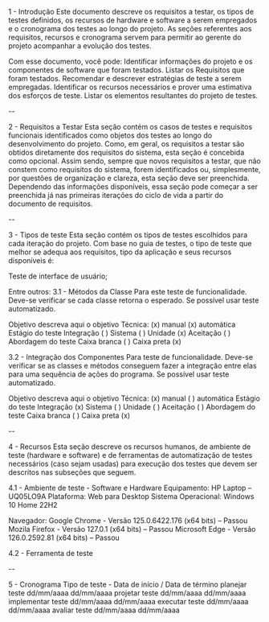 1 - Introdução
Este documento descreve os requisitos a testar, os tipos de testes definidos, os recursos de hardware e software a serem empregados e o cronograma dos testes ao longo do projeto. As seções referentes aos requisitos, recursos e cronograma servem para permitir ao gerente do projeto acompanhar a evolução dos testes.

Com esse documento, você pode:
Identificar informações do projeto e os componentes de software que foram testados.
Listar os Requisitos que foram testados.
Recomendar e descrever estratégias de teste a serem empregadas.
Identificar os recursos necessários e prover uma estimativa dos esforços de teste.
Listar os elementos resultantes do projeto de testes.

--

2 - Requisitos a Testar
Esta seção contém os casos de testes e requisitos funcionais identificados como objetos dos testes ao longo do desenvolvimento do projeto. Como, em geral, os requisitos a testar são obtidos diretamente dos requisitos do sistema, esta seção é concebida como opcional. Assim sendo, sempre que novos requisitos a testar, que não constem como requisitos do sistema, forem identificados ou, simplesmente, por questões de organização e clareza, esta seção deve ser preenchida. Dependendo das informações disponíveis, essa seção pode começar a ser preenchida já nas primeiras iterações do ciclo de vida a partir do documento de requisitos.

--

3 - Tipos de teste
Esta seção contém os tipos de testes escolhidos para cada iteração do projeto. Com base no guia de testes, o tipo de teste que melhor se adequa aos requisitos, tipo da aplicação e seus recursos disponíveis é:

Teste de interface de usuário;

Entre outros:
3.1 - Métodos da Classe
Para este teste de funcionalidade. Deve-se verificar se cada classe retorna o esperado. Se possível usar teste automatizado.

Objetivo	descreva aqui o objetivo
Técnica:	(x) manual	(x) automática
Estágio do teste	Integração ( )	Sistema ( )	Unidade (x)	Aceitação ( )
Abordagem do teste	Caixa branca ( )	Caixa preta (x)

3.2 - Integração dos Componentes
Para teste de funcionalidade. Deve-se verificar se as classes e métodos conseguem fazer a integração entre elas para uma sequência de ações do programa. Se possível usar teste automatizado.

Objetivo	descreva aqui o objetivo
Técnica:	(x) manual	( ) automática
Estágio do teste	Integração (x)	Sistema ( )	Unidade ( )	Aceitação ( )
Abordagem do teste	Caixa branca ( )	Caixa preta (x)

--

4 - Recursos
Esta seção descreve os recursos humanos, de ambiente de teste (hardware e software) e de ferramentas de automatização de testes necessários (caso sejam usadas) para execução dos testes que devem ser descritos nas subseções que seguem.

4.1 - Ambiente de teste - Software e Hardware
Equipamento: HP Laptop – UQ05LO9A
Plataforma: Web para Desktop
Sistema Operacional: Windows 10 Home 22H2

Navegador: 
Google Chrome - Versão 125.0.6422.176 (x64 bits) – Passou
Mozila Firefox - Versão 127.0.1 (x64 bits)  – Passou
Microsoft Edge - Versão 126.0.2592.81 (x64 bits)  – Passou

4.2 - Ferramenta de teste

--

5 - Cronograma
Tipo de teste - Data de início / Data de término
planejar teste		dd/mm/aaaa       dd/mm/aaaa
projetar teste		dd/mm/aaaa       dd/mm/aaaa
implementar teste dd/mm/aaaa       dd/mm/aaaa
executar teste		dd/mm/aaaa       dd/mm/aaaa
avaliar teste		  dd/mm/aaaa       dd/mm/aaaa
